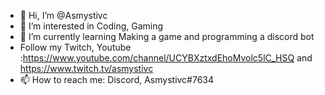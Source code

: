 - 👋 Hi, I’m @Asmystivc
- 👀 I’m interested in Coding, Gaming 
- 🌱 I’m currently learning Making a game and programming a discord bot
- Follow my Twitch, Youtube :https://www.youtube.com/channel/UCYBXztxdEhoMvolc5lC_HSQ and https://www.twitch.tv/asmystivc
- 📫 How to reach me: Discord, Asmystivc#7634 

